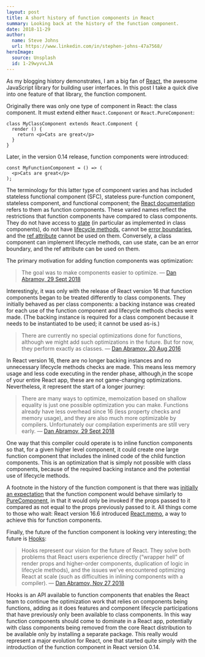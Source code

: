 ```yaml
---
layout: post
title: A short history of function components in React
summary: Looking back at the history of the function component.
date: 2018-11-29
author:
  name: Steve Johns
  url: https://www.linkedin.com/in/stephen-johns-47a7568/
heroImage:
  source: Unsplash
  id: 1-29wyvvLJA
---
```


As my blogging history demonstrates, I am a big fan of [React](https://reactjs.org/), the awesome JavaScript library for building user interfaces. In this post I take a quick dive into one feature of that library, the function component.

Originally there was only one type of component in React: the class component. It must extend either `React.Component` or `React.PureComponent`:

```
class MyClassComponent extends React.Component {
  render () {
    return <p>Cats are great</p>
  }
}
```

Later, in the version 0.14 release, function components were introduced:

```
const MyFunctionComponent = () => (
  <p>Cats are great</p>
);
```

The terminology for this latter type of component varies and has included stateless functional component (SFC), stateless pure-function component, stateless component, and functional component; the [React documentation](https://reactjs.org/docs/components-and-props.html#function-and-class-components) refers to them as function components. These varied names reflect the restrictions that function components have compared to class components. They do not have access to [state](https://reactjs.org/docs/state-and-lifecycle.html#adding-local-state-to-a-class) (in particular as implemented in class components), do not have [lifecycle methods](https://reactjs.org/docs/react-component.html#the-component-lifecycle), cannot be [error boundaries](https://reactjs.org/docs/error-boundaries.html), and the [ref attribute](https://reactjs.org/docs/refs-and-the-dom.html) cannot be used on them. Conversely, a class component can implement lifecycle methods, can use state, can be an error boundary, and the ref attribute can be used on them.

The primary motivation for adding function components was optimization:

> The goal was to make components easier to optimize.
> — [Dan Abramov, 29 Sept 2018](https://github.com/facebook/react/pull/13748#issuecomment-425667422)

Interestingly, it was only with the release of React version 16 that function components began to be treated differently to class components. They initially behaved as per class components: a backing instance was created for each use of the function component and lifecycle methods checks were made. (The backing instance is required for a class component because it needs to be instantiated to be used; it cannot be used as-is.)

> There are currently no special optimizations done for functions, although we might add such optimizations in the future. But for now, they perform exactly as classes.
> — [Dan Abramov, 20 Aug 2016](https://github.com/facebook/react/issues/5677#issuecomment-241190513)

In React version 16, there are no longer backing instances and no unnecessary lifecycle methods checks are made. This means less memory usage and less code executing in the render phase, although,in the scope of your entire React app, these are not game-changing optimizations. Nevertheless, it represent the start of a longer journey:

> There are many ways to optimize, memoization based on shallow equality is just one possible optimization you can make. Functions already have less overhead since 16 (less property checks and memory usage), and they are also much more optimizable by compilers. Unfortunately our compilation experiments are still very early.
> — [Dan Abramov, 29 Sept 2018](https://github.com/facebook/react/pull/13748#issuecomment-425667422)

One way that this compiler could operate is to inline function components so that, for a given higher level component, it could create one large function component that includes the inlined code of the child function components. This is an optimization that is simply not possible with class components, because of the required backing instance and the potential use of lifecycle methods.

A footnote in the history of the function component is that there was [initially an expectation](https://github.com/facebook/react/issues/5677) that the function component would behave similarly to [PureComponent](https://reactjs.org/docs/react-api.html#reactpurecomponent), in that it would only be invoked if the props passed to it compared as not equal to the props previously passed to it. All things come to those who wait: React version 16.6 introduced [React.memo](https://reactjs.org/docs/react-api.html#reactmemo), a way to achieve this for function components.

Finally, the future of the function component is looking very interesting; the future is [Hooks](https://reactjs.org/docs/hooks-intro.html):

> Hooks represent our vision for the future of React. They solve both problems that React users experience directly (“wrapper hell” of render props and higher-order components, duplication of logic in lifecycle methods), and the issues we’ve encountered optimizing React at scale (such as difficulties in inlining components with a compiler).
> — [Dan Abramov, Nov 27 2018](https://reactjs.org/blog/2018/11/27/react-16-roadmap.html)

Hooks is an API available to function components that enables the React team to continue the optimization work that relies on components being functions, adding as it does features and component lifecycle participations that have previously only been available to class components. In this way function components should come to dominate in a React app, potentially with class components being removed from the core React distribution to be available only by installing a separate package. This really would represent a major evolution for React, one that started quite simply with the introduction of the function component in React version 0.14.
